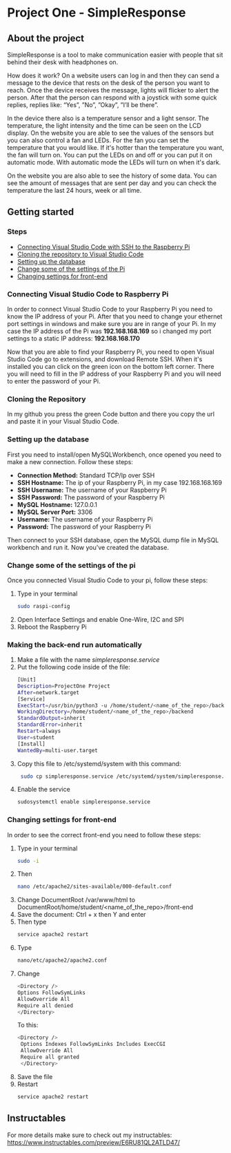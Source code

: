 # Project One - SimpleResponse

## About the project

SimpleResponse is a tool to make communication easier with people that sit behind their desk with headphones on.

How does it work? On a website users can log in and then they can send a message to the device that rests on the desk of the person you want to reach. Once the device receives the message, lights will flicker to alert the person. After that the person can respond with a joystick with some quick replies, replies like: “Yes”, ”No”, ”Okay”, ”I’ll be there”.

In the device there also is a temperature sensor and a light sensor. The temperature, the light intensity and the time can be seen on the LCD display.
On the website you are able to see the values of the sensors but you can also control a fan and LEDs. For the fan you can set the temperature that you would like. If it's hotter than the temperature you want, the fan will turn on. You can put the LEDs on and off or you can put it on automatic mode. With automatic mode the LEDs will turn on when it's dark.

On the website you are also able to see the history of some data. You can see the amount of messages that are sent per day and you can check the temperature the last 24 hours, week or all time.

## Getting started

### Steps

- <a href="#Connecting-Visual-Studio-Code-to-Raspberry-Pi">Connecting Visual Studio Code with SSH to the Raspberry Pi</a>
- <a href="#Cloning-the-Repository">Cloning the repository to Visual Studio Code</a>
- <a href="#Setting-up-the-database">Setting up the database</a>
- <a href="#Change-some-of-the-settings-of-the-pi">Change some of the settings of the Pi</a>
- <a href="#Changing-settings-for-front-end">Changing settings for front-end</a>

### Connecting Visual Studio Code to Raspberry Pi

In order to connect Visual Studio Code to your Raspberry Pi you need to know the IP address of your Pi. After that you need to change your ethernet port settings in windows and make sure you are in range of your Pi. In my case the IP address of the Pi was **192.168.168.169** so i changed my port settings to a static IP address: **192.168.168.170**

Now that you are able to find your Raspberry Pi, you need to open Visual Studio Code go to extensions, and download Remote SSH.
When it's installed you can click on the green icon on the bottom left corner. There you will need to fill in the IP address of your Raspberry Pi and you will need to enter the password of your Pi.

### Cloning the Repository

In my github you press the green Code button and there you copy the url and paste it in your Visual Studio Code.

### Setting up the database

First you need to install/open MySQLWorkbench, once opened you need to make a new connection. Follow these steps:

- **Connection Method:** Standard TCP/Ip over SSH
- **SSH Hostname:** The ip of your Raspberry Pi, in my case 192.168.168.169
- **SSH Username:** The username of your Raspberry Pi
- **SSH Password:** The password of your Raspberry Pi
- **MySQL Hostname:** 127.0.0.1
- **MySQL Server Port:** 3306
- **Username:** The username of your Raspberry Pi
- **Password:** The password of your Raspberry Pi

Then connect to your SSH database, open the MySQL dump file in MySQL workbench and run it. Now you've created the database.

### Change some of the settings of the pi

Once you connected Visual Studio Code to your pi, follow these steps:

1. Type in your terminal
   ```sh
   sudo raspi-config
   ```
2. Open Interface Settings and enable One-Wire, I2C and SPI
3. Reboot the Raspberry Pi

### Making the back-end run automatically

1. Make a file with the name _simpleresponse.service_
2. Put the following code inside of the file:
   ```sh
   [Unit]
   Description=ProjectOne Project
   After=network.target
   [Service]
   ExecStart=/usr/bin/python3 -u /home/student/<name_of_the_repo>/backend/app.py
   WorkingDirectory=/home/student/<name_of_the_repo>/backend
   StandardOutput=inherit
   StandardError=inherit
   Restart=always
   User=student
   [Install]
   WantedBy=multi-user.target
   ```
3. Copy this file to /etc/systemd/system with this command:
   ```sh
    sudo cp simpleresponse.service /etc/systemd/system/simpleresponse.service
   ```
4. Enable the service
   ```sh
   sudosystemctl enable simpleresponse.service
   ```

### Changing settings for front-end

In order to see the correct front-end you need to follow these steps:

1. Type in your terminal
   ```sh
   sudo -i
   ```
2. Then
   ```sh
   nano /etc/apache2/sites-available/000-default.conf
   ```
3. Change DocumentRoot /var/www/html to DocumentRoot/home/student/<name_of_the_repo>/front-end
4. Save the document: Ctrl + x then Y and enter
5. Then type
   ```sh
   service apache2 restart
   ```
6. Type
   ```sh
   nano/etc/apache2/apache2.conf
   ```
7. Change
   ```sh
   <Directory />
   Options FollowSymLinks
   AllowOverride All
   Require all denied
   </Directory>
   ```
   To this:
   ```sh
   <Directory />
    Options Indexes FollowSymLinks Includes ExecCGI
    AllowOverride All
    Require all granted
    </Directory>
   ```
8. Save the file
9. Restart
   ```sh
   service apache2 restart
   ```

## Instructables

For more details make sure to check out my instructables: https://www.instructables.com/preview/E6RU81QL2ATLD47/
